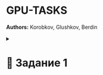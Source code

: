 # GPU-TASKS  

**Authors:** Korobkov, Glushkov, Berdin  


<details>
<summary>  <h1> 📌 Задание 1 </h1>   </summary>
  
### ✅ Часть 1  
Написать программу на языке **CUDA C/C++**, вычисляющую функцию от вещественных аргументов (из предложенного списка) в двух реализациях:  
- для **CPU**  
- для **GPU**  

Для представления чисел использовать тип **`float`**.  

---

### ✅ Часть 2  
Добавить в программу функциональность:  
- **Сравнение по времени выполнения**  
  - GPU: использовать события CUDA (**`cudaEvent_t`**)  
  - CPU: использовать таймеры высокого разрешения (**`CLOCK_PROCESS_CPUTIME_ID`** или `std::chrono::high_resolution_clock`)  
- **Сравнение результатов вычислений**  
  - метрика: модуль разности значений  
  - если результат векторный → применить метрику к каждой паре и взять **максимум**  

---

### ✅ Часть 3  
Провести вычислительный эксперимент:  
- построить **графики вычислительных сложностей** двух реализаций (CPU vs GPU)  
- выполнить анализ и интерпретацию результатов  

---

### ✅ Часть 4  
Подготовить **отчёт**, который должен содержать:  
1. Исходный код программы  
2. Названия используемых **GPU** и **CPU**  
3. Графики вычислительных сложностей  
4. Описание полученных графиков  

---

### ✅ Часть 5  
Ответить на вопросы о работе программы и её исходном коде.  

---

</details>
